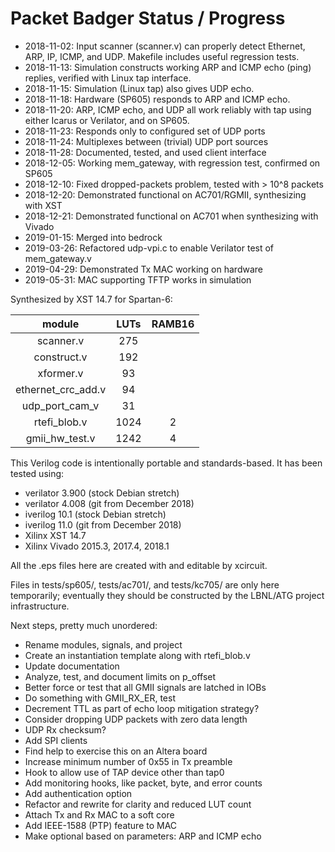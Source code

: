 # Packet Badger Status / Progress

* 2018-11-02:  Input scanner (scanner.v) can properly detect
  Ethernet, ARP, IP, ICMP, and UDP.  Makefile includes useful regression tests.
* 2018-11-13:  Simulation constructs working ARP and ICMP echo
  (ping) replies, verified with Linux tap interface.
* 2018-11-15:  Simulation (Linux tap) also gives UDP echo.
* 2018-11-18:  Hardware (SP605) responds to ARP and ICMP echo.
* 2018-11-20:  ARP, ICMP echo, and UDP all work reliably with tap
  using either Icarus or Verilator, and on SP605.
* 2018-11-23:  Responds only to configured set of UDP ports
* 2018-11-24:  Multiplexes between (trivial) UDP port sources
* 2018-11-28:  Documented, tested, and used client interface
* 2018-12-05:  Working mem_gateway, with regression test, confirmed on SP605
* 2018-12-10:  Fixed dropped-packets problem, tested with > 10^8 packets
* 2018-12-20:  Demonstrated functional on AC701/RGMII, synthesizing with XST
* 2018-12-21:  Demonstrated functional on AC701 when synthesizing with Vivado
* 2019-01-15:  Merged into bedrock
* 2019-03-26:  Refactored udp-vpi.c to enable Verilator test of mem_gateway.v
* 2019-04-29:  Demonstrated Tx MAC working on hardware
* 2019-05-31:  MAC supporting TFTP works in simulation

Synthesized by XST 14.7 for Spartan-6:

| **module**         |**LUTs**|**RAMB16**|
|:-------------------:|:-----:|:--------:|
|  scanner.v          |  275  |   |
|  construct.v        |  192  |   |
|  xformer.v          |   93  |   |
|  ethernet_crc_add.v |   94  |   |
|  udp_port_cam_v     |   31  |   |
|  rtefi_blob.v       | 1024  | 2 |
|  gmii_hw_test.v     | 1242  | 4 |

This Verilog code is intentionally portable and standards-based.
It has been tested using:

* verilator 3.900 (stock Debian stretch)
* verilator 4.008 (git from December 2018)
* iverilog 10.1 (stock Debian stretch)
* iverilog 11.0 (git from December 2018)
* Xilinx XST 14.7
* Xilinx Vivado 2015.3, 2017.4, 2018.1

All the .eps files here are created with and editable by xcircuit.

Files in tests/sp605/, tests/ac701/, and tests/kc705/ are only here temporarily;
eventually they should be constructed by the LBNL/ATG project infrastructure.

Next steps, pretty much unordered:

* Rename modules, signals, and project
* Create an instantiation template along with rtefi_blob.v
* Update documentation
* Analyze, test, and document limits on p_offset
* Better force or test that all GMII signals are latched in IOBs
* Do something with GMII_RX_ER, test
* Decrement TTL as part of echo loop mitigation strategy?
* Consider dropping UDP packets with zero data length
* UDP Rx checksum?
* Add SPI clients
* Find help to exercise this on an Altera board
* Increase minimum number of 0x55 in Tx preamble
* Hook to allow use of TAP device other than tap0
* Add monitoring hooks, like packet, byte, and error counts
* Add authentication option
* Refactor and rewrite for clarity and reduced LUT count
* Attach Tx and Rx MAC to a soft core
* Add IEEE-1588 (PTP) feature to MAC
* Make optional based on parameters: ARP and ICMP echo
